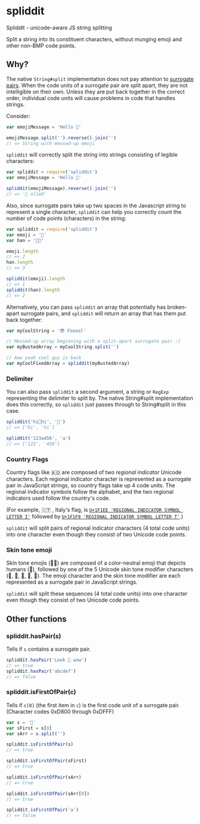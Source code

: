 spliddit
========

Spliddit - unicode-aware JS string splitting

Split a string into its constituent characters, without munging emoji and other non-BMP code points.

## Why?

The native `String#split` implementation does not pay attention to [surrogate pairs](http://en.wikipedia.org/wiki/UTF-16). When the code units of a surrogate pair are split apart, they are not intelligible on their own. Unless they are put back together in the correct order, individual code units will cause problems in code that handles strings.

Consider:

```javascript
var emojiMessage = 'Hello 😤'

emojiMessage.split('').reverse().join('')
// => String with messed-up emoji
```

`spliddit` will correctly split the string into strings consisting of legible characters:

```javascript
var spliddit = require('spliddit')
var emojiMessage = 'Hello 😤'

spliddit(emojiMessage).reverse().join('')
// => '😤 olleH'
```

Also, since surrogate pairs take up two spaces in the Javascript string to represent a single character, `spliddit` can help you correctly count the number of code points (characters) in the string:

```javascript
var spliddit = require('spliddit')
var emoji = '🍔'
var han = '𠬠典'

emoji.length
// => 2
han.length
// => 3

spliddit(emoji).length
// => 1
spliddit(han).length
// => 2
```

Alternatively, you can pass `spliddit` an array that potentially has broken-apart surrogate pairs, and `spliddit` will return an array that has them put back together: 

```javascript
var myCoolString = '😎 Fooool'

// Messed-up array beginning with a split-apart surrogate pair :(
var myBustedArray = myCoolString.split('')

// Aww yeah cool guy is back
var myCoolFixedArray = spliddit(myBustedArray)
```

### Delimiter

You can also pass `spliddit` a second argument, a string or `RegExp` representing the delimiter to split by. The native String#split implementation does this correctly, so `spliddit` just passes through to String#split in this case.

```javascript
spliddit('hi🍔hi', '🍔')
// => ['hi', 'hi']

spliddit('123a456', 'a')
// => ['123', '456']
```

### Country Flags

Country flags like &#x1f1e6;&#x1f1f4; are composed of two *regional indicator* Unicode characters. Each regional indicator character is represented as a surrogate pair in JavaScript strings, so country flags take up 4 code units. The regional indicator symbols follow the alphabet, and the two regional indicators used follow the country's code.

(For example, &#x1f1ee;&#x1f1f9; , Italy's flag, is [`U+1F1EE 'REGIONAL INDICATOR SYMBOL LETTER I'`](http://www.fileformat.info/info/unicode/char/1F1EE/index.htm) followed by [`U+1F1F9 'REGIONAL INDICATOR SYMBOL LETTER T'`](http://www.fileformat.info/info/unicode/char/1F1F9/index.htm).)

`spliddit` will split pairs of regional indicator characters (4 total code units) into one character even though they consist of two Unicode code points.

### Skin tone emoji

Skin tone emojis (&#x1F469;&#x1F3FE;) are composed of a color-neutral emoji that depicts humans (&#x1F469;), followed by one of the 5 Unicode skin tone modifier characters ([&#x1F3FB;](http://www.fileformat.info/info/unicode/char/1F3FB/index.htm), [&#x1F3FC;](http://www.fileformat.info/info/unicode/char/1F3FC/index.htm), [&#x1F3FD;](http://www.fileformat.info/info/unicode/char/1F3FD/index.htm), [&#x1F3FE;](http://www.fileformat.info/info/unicode/char/1F3FE/index.htm), [&#x1F3FF;](http://www.fileformat.info/info/unicode/char/1F3FF/index.htm)). The emoji character and the skin tone modifier are each represented as a surrogate pair in JavaScript strings.

`spliddit` will split these sequences (4 total code units) into one character even though they consist of two Unicode code points.

## Other functions

### spliddit.hasPair(s)
Tells if `s` contains a surrogate pair.

```javascript
spliddit.hasPair('Look 👀 wow')
// => true
spliddit.hasPair('abcdef')
// => false
```

### spliddit.isFirstOfPair(c)
Tells if `c[0]` (the first item in `c`) is the first code unit of a surrogate pair. (Character codes 0xD800 through 0xDFFF)

```javascript
var s = '👴'
var sFirst = s[0]
var sArr = s.split('')

spliddit.isFirstOfPair(s)
// => true

spliddit.isFirstOfPair(sFirst)
// => true

spliddit.isFirstOfPair(sArr)
// => true

spliddit.isFirstOfPair(sArr[0])
// => true

spliddit.isFirstOfPair('a')
// => false
```
